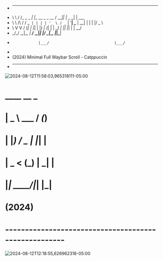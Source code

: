  * __        __          _                  ____  _         _       
 * \ \      / /_ _ _   _| |__   __ _ _ __  / ___|| |_ _   _| | ___  
 *  \ \ /\ / / _` | | | | '_ \ / _` | '__| \___ \| __| | | | |/ _ \ 
 *   \ V  V / (_| | |_| | |_) | (_| | |     ___) | |_| |_| | |  __/ 
 *    \_/\_/ \__,_|\__, |_.__/ \__,_|_|    |____/ \__|\__, |_|\___| 
 *                 |___/                              |___/         
 *  
 * (2024) Minimal Full Waybar Scroll - Catppuccin
 * -----------------------------------------------------
 
![2024-08-12T11:58:03,965318111-05:00](https://github.com/user-attachments/assets/8fe96663-3de3-4026-8d62-2607ee588bc6)

#  ____        __ _  
# |  _ \ ___  / _(_) 
# | |_) / _ \| |_| | 
# |  _ < (_) |  _| | 
# |_| \_\___/|_| |_| 
#                    
# (2024) 
# ----------------------------------------------------- 

![2024-08-12T12:18:55,626962318-05:00](https://github.com/user-attachments/assets/8c16c637-4a3a-4b69-9c4e-045d4b61ed8d)
